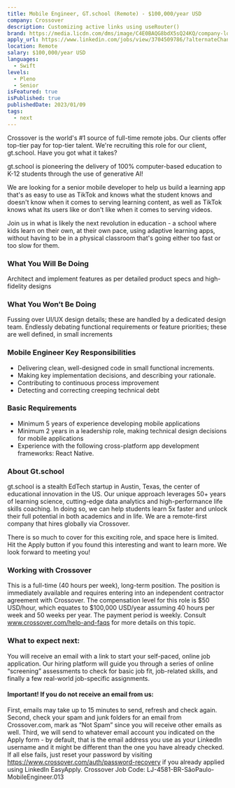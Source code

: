 ```yaml
---
title: Mobile Engineer, GT.school (Remote) - $100,000/year USD
company: Crossover 
description: Customizing active links using useRouter()
brand: https://media.licdn.com/dms/image/C4E0BAQG8bdX5sQ24KQ/company-logo_200_200/0/1620025336126?e=1701907200&v=beta&t=XNX6IdejI_MsReZNOPAmV2ZfBfRb6tP7C8PiRhk_4AA
apply_url: https://www.linkedin.com/jobs/view/3704509786/?alternateChannel=search&refId=nAVNRoO919mjDUsLHmtfbA%3D%3D&trackingId=cmyzZk67bpzKMrGii3KLVg%3D%3D
location: Remote
salary: $100,000/year USD
languages: 
  - Swift
levels: 
  - Pleno
  - Senior
isFeatured: true
isPublished: true
publishedDate: 2023/01/09
tags:
  - next
---
```


Crossover is the world's #1 source of full-time remote jobs. Our clients offer top-tier pay for top-tier talent. We're recruiting this role for our client, gt.school. Have you got what it takes?

gt.school is pioneering the delivery of 100% computer-based education to K-12 students through the use of generative AI!

We are looking for a senior mobile developer to help us build a learning app that's as easy to use as TikTok and knows what the student knows and doesn't know when it comes to serving learning content, as well as TikTok knows what its users like or don't like when it comes to serving videos.

Join us in what is likely the next revolution in education - a school where kids learn on their own, at their own pace, using adaptive learning apps, without having to be in a physical classroom that's going either too fast or too slow for them.

### What You Will Be Doing

Architect and implement features as per detailed product specs and high-fidelity designs

### What You Won’t Be Doing

Fussing over UI/UX design details; these are handled by a dedicated design team.
Endlessly debating functional requirements or feature priorities; these are well defined, in small increments

### Mobile Engineer Key Responsibilities

- Delivering clean, well-designed code in small functional increments.
- Making key implementation decisions, and describing your rationale.
- Contributing to continuous process improvement
- Detecting and correcting creeping technical debt

### Basic Requirements

- Minimum 5 years of experience developing mobile applications
- Minimum 2 years in a leadership role, making technical design decisions for mobile applications
- Experience with the following cross-platform app development frameworks: React Native.

### About Gt.school

gt.school is a stealth EdTech startup in Austin, Texas, the center of educational innovation in the US. Our unique approach leverages 50+ years of learning science, cutting-edge data analytics and high-performance life skills coaching. In doing so, we can help students learn 5x faster and unlock their full potential in both academics and in life. We are a remote-first company that hires globally via Crossover.

There is so much to cover for this exciting role, and space here is limited. Hit the Apply button if you found this interesting and want to learn more. We look forward to meeting you!

### Working with Crossover

This is a full-time (40 hours per week), long-term position. The position is immediately available and requires entering into an independent contractor agreement with Crossover. The compensation level for this role is $50 USD/hour, which equates to $100,000 USD/year assuming 40 hours per week and 50 weeks per year. The payment period is weekly. Consult www.crossover.com/help-and-faqs for more details on this topic.

### What to expect next:

You will receive an email with a link to start your self-paced, online job application.
Our hiring platform will guide you through a series of online “screening” assessments to check for basic job fit, job-related skills, and finally a few real-world job-specific assignments.

#### Important! If you do not receive an email from us:

First, emails may take up to 15 minutes to send, refresh and check again.
Second, check your spam and junk folders for an email from Crossover.com, mark as “Not Spam” since you will receive other emails as well.
Third, we will send to whatever email account you indicated on the Apply form - by default, that is the email address you use as your LinkedIn username and it might be different than the one you have already checked.
If all else fails, just reset your password by visiting https://www.crossover.com/auth/password-recovery if you already applied using LinkedIn EasyApply.
 Crossover Job Code: LJ-4581-BR-SãoPaulo-MobileEngineer.013